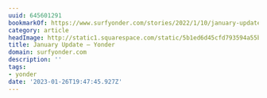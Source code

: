 ```yaml
---
uuid: 645601291
bookmarkOf: https://www.surfyonder.com/stories/2022/1/10/january-update
category: article
headImage: http://static1.squarespace.com/static/5b1ed6d45cfd793594a55bc0/5b56398d352f53f4bd8c72fe/61dc434182fb4069e4e8c73b/1641912215352/DSC_3424.jpg?format=1500w
title: January Update — Yonder
domain: surfyonder.com
description: ''
tags:
- yonder
date: '2023-01-26T19:47:45.927Z'
---
```



